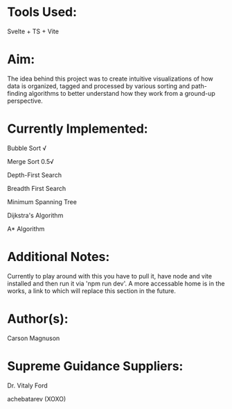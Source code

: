 # Tools Used:
Svelte + TS + Vite

# Aim:
The idea behind this project was to create intuitive visualizations of how data is organized, tagged and processed by various sorting and path-finding algorithms to better understand how they work from a ground-up perspective.

# Currently Implemented:
Bubble Sort √

Merge Sort 0.5√

Depth-First Search

Breadth First Search

Minimum Spanning Tree

Dijkstra's Algorithm

A* Algorithm

# Additional Notes:
Currently to play around with this you have to pull it, have node and vite installed and then run it via 'npm run dev'. A more accessable home is in the works, a link to which will replace this section in the future.

# Author(s):
Carson Magnuson

# Supreme Guidance Suppliers:
Dr. Vitaly Ford

achebatarev (XOXO)
